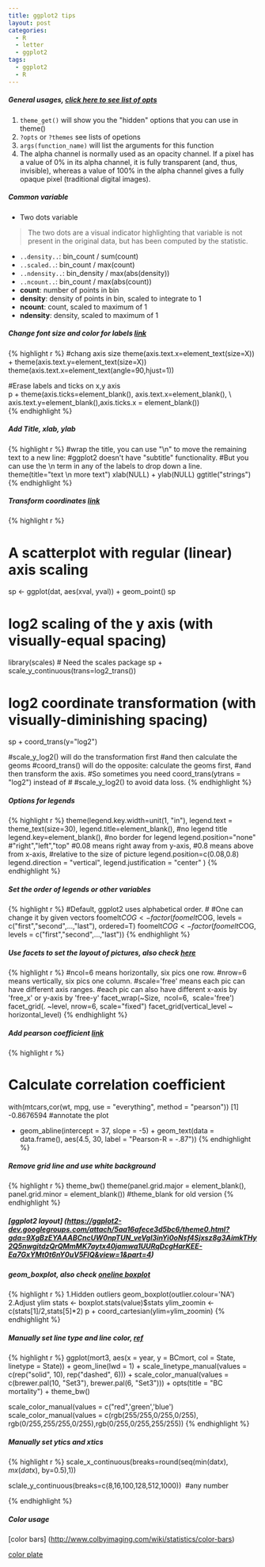 ```yaml
---
title: ggplot2 tips
layout: post
categories:
  - R
  - letter
  - ggplot2
tags:
  - ggplot2
  - R
---
```


##### General usages, [click here to see list of opts](https://github.com/hadley/ggplot2/wiki/+opts%28%29-List)

1. `theme_get()` will show you the "hidden" options that you can use in theme()
2. `?opts` or `?themes` see lists of opetions
3. `args(function_name)` will list the arguments for this function
4. The alpha channel is normally used as an opacity channel. If a pixel has a value of 0% in its alpha channel, it is fully transparent (and, thus, invisible), whereas a value of 100% in the alpha channel gives a fully opaque pixel (traditional digital images).

##### Common variable
* Two dots variable

> The two dots are a visual indicator highlighting that variable is not present in the original data, but has been computed by the statistic.
  
  * `..density..`: bin_count / sum(count)
  * `..scaled..`: bin_count / max(count)
  * `..ndensity..`: bin_density / max(abs(density))
  * `..ncount..`: bin_count / max(abs(count))
  * **count**: number of points in bin
  * **density**: density of points in bin, scaled to integrate to 1
  * **ncount**: count, scaled to maximum of 1
  * **ndensity**: density, scaled to maximum of 1

##### Change font size and color for labels [link](http://stackoverflow.com/questions/3864535/how-can-i-add-a-subtitle-and-change-the-font-size-of-ggplot-plots-in-r)

{% highlight r %}
#chang axis size
theme(axis.text.x=element_text(size=X)) + theme(axis.text.y=element_text(size=X))
theme(axis.text.x=element_text(angle=90,hjust=1))

#Erase labels and ticks on x,y axis  
p + theme(axis.ticks=element\_blank(), axis.text.x=element\_blank(), \  
axis.text.y=element\_blank(),axis.ticks.x = element\_blank())  
{% endhighlight %}

##### Add Title, xlab, ylab

{% highlight r %}
#wrap the title, you can use "\n" to move the remaining text to a new line:
#ggplot2 doesn't have "subtitle" functionality. 
#But you can use the \n term in any of the labels to drop down a line.
theme(title="text \n more text")
xlab(NULL) + ylab(NULL)
ggtitle("strings")
{% endhighlight %}

##### Transform coordinates [link](http://wiki.stdout.org/rcookbook/Graphs/Axes%20%28ggplot2%29/#axis-transformations-log-sqrt-etc)

{% highlight r %}
# A scatterplot with regular (linear) axis scaling
sp <- ggplot(dat, aes(xval, yval)) + geom_point()
sp

# log2 scaling of the y axis (with visually-equal spacing)
library(scales) # Need the scales package
sp + scale_y_continuous(trans=log2_trans())

# log2 coordinate transformation (with visually-diminishing spacing)
sp + coord_trans(y="log2")

#scale_y_log2() will do the transformation first 
#and then calculate the geoms
#coord_trans() will do the opposite: calculate the geoms first, 
#and then transform the axis.
#So sometimes you need coord_trans(ytrans = "log2") instead of #
#scale_y_log2() to avoid data loss.
{% endhighlight %}

##### Options for legends

{% highlight r %}
theme(legend.key.width=unit(1, "in"),
legend.text = theme_text(size=30),
legend.title=element_blank(), #no legend title
legend.key=element_blank(), #no border for legend
legend.position="none"  #"right","left","top"
#0.08 means right away from y-axis, 
#0.8 means above from x-axis, 
#relative to the size of picture
legend.position=c(0.08,0.8) 
legend.direction = "vertical",
legend.justification = "center"
)
{% endhighlight %}

##### Set the order of legends or other variables

{% highlight r %}
#Default, ggplot2 uses alphabetical order. #
#One can change it by given vectors
foomelt$COG <- factor(foomelt$COG, levels = c("first","second",...,"last"), ordered=T)
foomelt$COG <- factor(foomelt$COG, levels = c("first","second",...,"last"))
{% endhighlight %}

##### Use facets to set the layout of pictures, also check [here](http://stackoverflow.com/questions/1532535/showing-multiple-axis-labels-using-ggplot2-with-facet-wrap-in-r)

{% highlight r %}
#ncol=6 means horizontally, six pics one row.
#nrow=6 means vertically, six pics one column.
#scale='free' means each pic can have different axis ranges.
#each pic can also have different x-axis by 'free_x' or y-axis by 'free-y'
facet_wrap(~Size,  ncol=6,  scale='free')   
facet_grid(. ~level, nrow=6, scale="fixed")
facet_grid(vertical_level ~ horizontal_level)
{% endhighlight %}

##### Add pearson coefficient [link](http://stackoverflow.com/questions/2050610/creating-a-facet-wrap-plot-with-ggplot2-with-different-annotations-in-each-plot)

{% highlight r %}
# Calculate correlation coefficient
with(mtcars,cor(wt, mpg, use = "everything", method = "pearson"))
[1] -0.8676594
#annotate the plot
+ geom_abline(intercept = 37, slope = -5) + 
geom_text(data = data.frame(), aes(4.5, 30, label = "Pearson-R = -.87"))
{% endhighlight %}

##### Remove grid line and use white background

{% highlight r %}
theme_bw()
theme(panel.grid.major = element_blank(), 
panel.grid.minor = element_blank())
#theme_blank for old version
{% endhighlight %}

##### [ggplot2 layout] (https://ggplot2-dev.googlegroups.com/attach/5aa16afece3d5bc6/theme0.html?gda=9XgBzEYAAABCncUW0npTUN_veVgl3inYi0oNsf4Sjxsz8g3AimkTHy2Q5nwgitdzQrQMmMK7aytx40jamwa1UURqDcgHarKEE-Ea7GxYMt0t6nY0uV5FIQ&view=1&part=4)

##### geom_boxplot, also check [oneline boxplot](https://github.com/Tong-Chen/Plot/blob/master/boxplot.onefile.sh)

{% highlight r %}
1.Hidden outliers
geom_boxplot(outlier.colour='NA')
2.Adjust ylim
stats <- boxplot.stats(value)$stats
ylim_zoomin <- c(stats[1]/2,stats[5]*2)
p + coord_cartesian(ylim=ylim_zoomin)
{% endhighlight %}

##### Manually set line type and line color, [ref](http://stackoverflow.com/questions/11344561/controlling-line-color-and-line-type-in-ggplot-legend)

{% highlight r %}
ggplot(mort3, aes(x = year, y = BCmort, col = State, linetype = State)) +
  geom_line(lwd = 1) +
  scale_linetype_manual(values = c(rep("solid", 10), rep("dashed", 6))) +
  scale_color_manual(values = c(brewer.pal(10, "Set3"), brewer.pal(6, "Set3"))) +
  opts(title = "BC mortality") +
  theme_bw()

scale_color_manual(values = c("red",'green','blue')
scale_color_manual(values = c(rgb(255/255,0/255,0/255),
  rgb(0/255,255/255,0/255),rgb(0/255,0/255,255/255))
{% endhighlight %}

##### Manually set ytics and xtics

{% highlight r %}
scale_x_continuous(breaks=round(seq(min(dat$x), mx(dat$x), by=0.5),1))

sclale_y_continuous(breaks=c(8,16,100,128,512,1000))  #any number

{% endhighlight %}


##### Color usage

[color bars] (http://www.colbyimaging.com/wiki/statistics/color-bars)

[color plate](http://www.r-bloggers.com/define-intermediate-color-steps-for-colorramppalette/)


